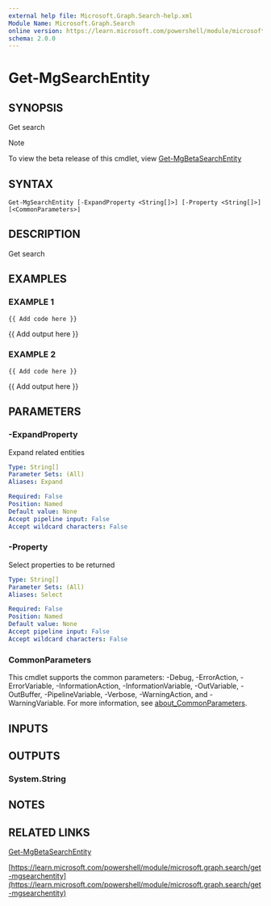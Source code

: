 ```yaml
---
external help file: Microsoft.Graph.Search-help.xml
Module Name: Microsoft.Graph.Search
online version: https://learn.microsoft.com/powershell/module/microsoft.graph.search/get-mgsearchentity
schema: 2.0.0
---
```


# Get-MgSearchEntity

## SYNOPSIS
Get search

> [!NOTE]
> To view the beta release of this cmdlet, view [Get-MgBetaSearchEntity](/powershell/module/Microsoft.Graph.Beta.Search/Get-MgBetaSearchEntity?view=graph-powershell-beta)

## SYNTAX

```
Get-MgSearchEntity [-ExpandProperty <String[]>] [-Property <String[]>] [<CommonParameters>]
```

## DESCRIPTION
Get search

## EXAMPLES

### EXAMPLE 1
```
{{ Add code here }}
```

{{ Add output here }}

### EXAMPLE 2
```
{{ Add code here }}
```

{{ Add output here }}

## PARAMETERS

### -ExpandProperty
Expand related entities

```yaml
Type: String[]
Parameter Sets: (All)
Aliases: Expand

Required: False
Position: Named
Default value: None
Accept pipeline input: False
Accept wildcard characters: False
```

### -Property
Select properties to be returned

```yaml
Type: String[]
Parameter Sets: (All)
Aliases: Select

Required: False
Position: Named
Default value: None
Accept pipeline input: False
Accept wildcard characters: False
```

### CommonParameters
This cmdlet supports the common parameters: -Debug, -ErrorAction, -ErrorVariable, -InformationAction, -InformationVariable, -OutVariable, -OutBuffer, -PipelineVariable, -Verbose, -WarningAction, and -WarningVariable. For more information, see [about_CommonParameters](http://go.microsoft.com/fwlink/?LinkID=113216).

## INPUTS

## OUTPUTS

### System.String
## NOTES

## RELATED LINKS
[Get-MgBetaSearchEntity](/powershell/module/Microsoft.Graph.Beta.Search/Get-MgBetaSearchEntity?view=graph-powershell-beta)

[https://learn.microsoft.com/powershell/module/microsoft.graph.search/get-mgsearchentity](https://learn.microsoft.com/powershell/module/microsoft.graph.search/get-mgsearchentity)


